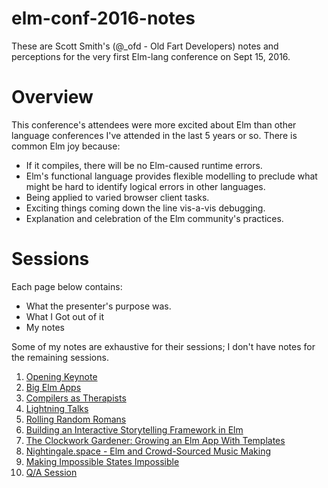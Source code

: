 # elm-conf-2016-notes

These are Scott Smith's (@_ofd - Old Fart Developers) notes and perceptions 
for the very first Elm-lang conference on Sept 15, 2016.

# Overview

This conference's attendees were more excited about Elm than other language 
conferences I've attended in the last 5 years or so.  There is common Elm 
joy because:

* If it compiles, there will be no Elm-caused runtime errors.
* Elm's functional language provides flexible modelling to preclude what 
might be hard to identify logical errors in other languages.
* Being applied to varied browser client tasks.
* Exciting things coming down the line vis-a-vis debugging.
* Explanation and celebration of the Elm community's practices.

# Sessions

Each page below contains:

* What the presenter's purpose was.
* What I Got out of it
* My notes

Some of my notes are exhaustive for their sessions; I don't have notes for 
the remaining sessions.

1. [Opening Keynote](OpeningKeynote.md)
1. [Big Elm Apps](BigElmApps.md)
1. [Compilers as Therapists](CompilersAsTherapists.md)
1. [Lightning Talks](LightningTalks.md)
1. [Rolling Random Romans](RollingRandomRomans.md)
1. [Building an Interactive Storytelling Framework in Elm](BuildingAnInteractiveStorytellingFrameworkInElm.md)
1. [The Clockwork Gardener: Growing an Elm App With Templates](TheClockworkGardenerGrowingAnElmAppWithTemplates.md)
1. [Nightingale.space - Elm and Crowd-Sourced Music Making](Nightingale.spaceElmAndCrowdSourcedMusicMaking.md)
1. [Making Impossible States Impossible](MakingImpossibleStatesImpossible.md)
1. [Q/A Session](QaSession.md)


